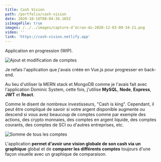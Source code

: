 ```yaml
---
title: Cash Vision
path: /portfolio/cash-vision
date: 2020-10-16T08:04:34.165Z
isImageFile: true
images: /../../images/capture-d’écran-du-2020-12-03-09-34-21.png
video: ''
link: 'https://cash-vision.netlify.app'
---
```

Application en progression (WIP).

![Ajout et modification de comptes](/../../images/capture-d’écran-du-2020-12-03-09-33-50.png "Ajout et modification de comptes")

Je refais l'application que j'avais créée en Vue.js pour progresser en back-end.

Au lieu d'utiliser la MERN stack et MongoDB comme je l'avais fait avec l'application Dominic System, cette fois, j'utilise **MySQL**, **Node**, **Express**, **JWT** et **React**.

Comme le disent de nombreux investisseurs, "Cash is king". Cependant, il peut être compliqué de savoir si votre argent disponible augmente ou descend si vous avez beaucoup de comptes comme par exemple des actions, des crypto monnaies, des comptes en argent liquide, des comptes courants, des comptes de SCI ou d'autres entreprises, etc. 

![Somme de tous les comptes](/../../images/capture-d’écran-du-2020-12-03-09-35-10.png "Somme de tous les comptes")

L'application **permet d'avoir une vision globale de son cash via un graphique** global et de **comparer les différents comptes** toujours d'une façon visuelle avec un graphique de comparaison.
